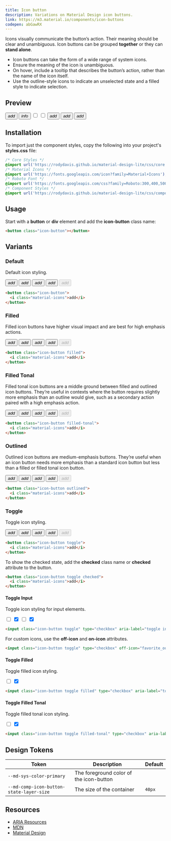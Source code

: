```yaml
---
title: Icon button
description: Variations on Material Design icon buttons.
link: https://m3.material.io/components/icon-buttons
codepen: abGawRX
---
```


Icons visually communicate the button’s action. Their meaning should be clear and unambiguous. Icon buttons can be grouped **together** or they can **stand alone**.

- Icon buttons can take the form of a wide range of system icons.
- Ensure the meaning of the icon is unambiguous.
- On hover, include a tooltip that describes the button’s action, rather than the name of the icon itself.
- Use the outline-style icons to indicate an unselected state and a filled style to indicate selection.


## Preview

<div class="preview">
    <button class="icon-button"><i class="material-icons">add</i></button>
    <button class="icon-button toggle"><i class="material-icons">info</i></button>
    <input class="icon-button toggle" type="checkbox" aria-label="toggle input" />
    <input class="icon-button toggle" type="checkbox" off-icon="favorite_outline" on-icon="favorite" aria-label="toggle input" />
    <button class="icon-button filled"><i class="material-icons">add</i></button>
    <button class="icon-button filled-tonal"><i class="material-icons">add</i></button>
    <button class="icon-button outlined"><i class="material-icons">add</i></button>
</div>

## Installation

To import just the component styles, copy the following into your project's **styles.css** file:

```css
/* Core Styles */
@import url('https://rodydavis.github.io/material-design-lite/css/core.css');
/* Material Icons */
@import url('https://fonts.googleapis.com/icon?family=Material+Icons');
/* Roboto Font */
@import url('https://fonts.googleapis.com/css?family=Roboto:300,400,500,700&amp;display=swap');
/* Component Styles */
@import url('https://rodydavis.github.io/material-design-lite/css/components/icon-button/style.css');
```

## Usage

Start with a **button** or **div** element and add the **icon-button** class name:

```html
<button class="icon-button"></button>
```

## Variants

### Default

Default icon styling.

<div class="preview">
  <button class="icon-button">
    <i class="material-icons">add</i>
  </button>
  <button class="icon-button hover">
    <i class="material-icons">add</i>
  </button>
  <button class="icon-button active">
    <i class="material-icons">add</i>
  </button>
  <button class="icon-button focus">
    <i class="material-icons">add</i>
  </button>
  <button class="icon-button" disabled>
    <i class="material-icons">add</i>
  </button>
</div>

```html
<button class="icon-button">
  <i class="material-icons">add</i>
</button>
```

### Filled

Filled icon buttons have higher visual impact and are best for high emphasis actions.

<div class="preview">
  <button class="icon-button filled">
    <i class="material-icons">add</i>
  </button>
  <button class="icon-button filled hover">
    <i class="material-icons">add</i>
  </button>
  <button class="icon-button filled active">
    <i class="material-icons">add</i>
  </button>
  <button class="icon-button filled focus">
    <i class="material-icons">add</i>
  </button>
  <button class="icon-button filled" disabled>
    <i class="material-icons">add</i>
  </button>
</div>
  
```html
<button class="icon-button filled">
  <i class="material-icons">add</i>
</button>
```

### Filled Tonal

Filled tonal icon buttons are a middle ground between filled and outlined icon buttons. They’re useful in contexts where the button requires slightly more emphasis than an outline would give, such as a secondary action paired with a high emphasis action.

<div class="preview">
  <button class="icon-button filled-tonal">
    <i class="material-icons">add</i>
  </button>
  <button class="icon-button filled-tonal hover">
    <i class="material-icons">add</i>
  </button>
  <button class="icon-button filled-tonal active">
    <i class="material-icons">add</i>
  </button>
  <button class="icon-button filled-tonal focus">
    <i class="material-icons">add</i>
  </button>
  <button class="icon-button filled-tonal" disabled>
    <i class="material-icons">add</i>
  </button>
</div>
  
```html
<button class="icon-button filled-tonal">
  <i class="material-icons">add</i>
</button>
```

### Outlined

Outlined icon buttons are medium-emphasis buttons. They’re useful when an icon button needs more emphasis than a standard icon button but less than a filled or filled tonal icon button.

<div class="preview">
  <button class="icon-button outlined">
    <i class="material-icons">add</i>
  </button>
  <button class="icon-button outlined hover">
    <i class="material-icons">add</i>
  </button>
  <button class="icon-button outlined active">
    <i class="material-icons">add</i>
  </button>
  <button class="icon-button outlined focus">
    <i class="material-icons">add</i>
  </button>
  <button class="icon-button outlined" disabled>
    <i class="material-icons">add</i>
  </button>
</div>
  
```html
<button class="icon-button outlined">
  <i class="material-icons">add</i>
</button>
```

### Toggle

Toggle icon styling.

<div class="preview">
  <button class="icon-button toggle">
    <i class="material-icons">add</i>
  </button>
  <button class="icon-button toggle hover">
    <i class="material-icons">add</i>
  </button>
  <button class="icon-button toggle active">
    <i class="material-icons">add</i>
  </button>
  <button class="icon-button toggle focus">
    <i class="material-icons">add</i>
  </button>
  <button class="icon-button toggle" disabled>
    <i class="material-icons">add</i>
  </button>
</div>
  
```html
<button class="icon-button toggle">
  <i class="material-icons">add</i>
</button>
```

To show the checked state, add the **checked** class name or **checked** attribute to the button.

```html
<button class="icon-button toggle checked">
  <i class="material-icons">add</i>
</button>
```

#### Toggle Input

Toggle icon styling for input elements.

<div class="preview">
  <input class="icon-button toggle" type="checkbox" aria-label="toggle input" />
  <input class="icon-button toggle" type="checkbox" aria-label="toggle input" checked />
  <input class="icon-button toggle" type="checkbox" off-icon="favorite_outline" on-icon="favorite" aria-label="toggle input" />
  <input class="icon-button toggle" type="checkbox" off-icon="favorite_outline" on-icon="favorite" aria-label="toggle input" checked/>
</div>

```html
<input class="icon-button toggle" type="checkbox" aria-label="toggle input" />
```

For custom icons, use the **off-icon** and **on-icon** attributes.

```html
<input class="icon-button toggle" type="checkbox" off-icon="favorite_outline" on-icon="favorite" aria-label="toggle input" />
```

#### Toggle Filled

Toggle filled icon styling.

<div class="preview">
  <input class="icon-button toggle filled" type="checkbox" aria-label="toggle input" />
  <input class="icon-button toggle filled" type="checkbox" aria-label="toggle input" checked />
</div>
  
```html
<input class="icon-button toggle filled" type="checkbox" aria-label="toggle input" />
```

#### Toggle Filled Tonal

Toggle filled tonal icon styling.

<div class="preview">
  <input class="icon-button toggle filled-tonal" type="checkbox" aria-label="toggle input" />
  <input class="icon-button toggle filled-tonal" type="checkbox" aria-label="toggle input" checked />
</div>
  
```html
<input class="icon-button toggle filled-tonal" type="checkbox" aria-label="toggle input" />
```

## Design Tokens

| Token                                | Description                     | Default                                                                                                             |
|--------------------------------------|---------------------------------|---------------------------------------------------------------------------------------------------------------------|
| `--md-sys-color-primary` | The foreground color of the icon-button | <div class="tooltip token-box color-primary" data-tooltip="--md-sys-color-primary"></div>       |
| `--md-comp-icon-button-state-layer-size`       | The size of the container     | `40px`                                                                                                              |

## Resources

- [ARIA Resources](https://static.corp.google.com/ariablueprints/button/button.html)
- [MDN](https://developer.mozilla.org/en-US/docs/Web/HTML/Element/button)
- [Material Design](https://m3.material.io/components/icon-buttons)
